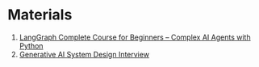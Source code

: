 # Materials

1. [LangGraph Complete Course for Beginners – Complex AI Agents with Python](https://www.youtube.com/watch?v=jGg_1h0qzaM)
2. [Generative AI System Design Interview](https://www.amazon.ca/Generative-AI-System-Design-Interview/dp/1736049143/ref=asc_df_1736049143)

